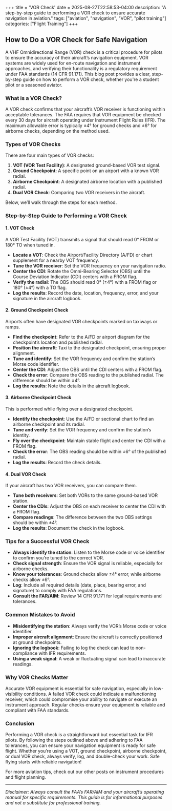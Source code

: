 +++
title = 'VOR Check'
date = 2025-08-27T22:58:53-04:00
description: "A step-by-step guide to performing a VOR check to ensure accurate navigation in aviation."
tags: ["aviation", "navigation", "VOR", "pilot training"]
categories: ["Flight Training"]
+++


## How to Do a VOR Check for Safe Navigation

A VHF Omnidirectional Range (VOR) check is a critical procedure for pilots to ensure the accuracy of their aircraft’s navigation equipment. VOR systems are widely used for en-route navigation and instrument approaches, and verifying their functionality is a regulatory requirement under FAA standards (14 CFR 91.171). This blog post provides a clear, step-by-step guide on how to perform a VOR check, whether you're a student pilot or a seasoned aviator.

### What is a VOR Check?

A VOR check confirms that your aircraft’s VOR receiver is functioning within acceptable tolerances. The FAA requires that VOR equipment be checked every 30 days for aircraft operating under Instrument Flight Rules (IFR). The maximum allowable error is typically ±4° for ground checks and ±6° for airborne checks, depending on the method used.

### Types of VOR Checks

There are four main types of VOR checks:

1. **VOT (VOR Test Facility)**: A designated ground-based VOR test signal.
2. **Ground Checkpoint**: A specific point on an airport with a known VOR radial.
3. **Airborne Checkpoint**: A designated airborne location with a published radial.
4. **Dual VOR Check**: Comparing two VOR receivers in the aircraft.

Below, we’ll walk through the steps for each method.

### Step-by-Step Guide to Performing a VOR Check

#### 1. VOT Check
A VOR Test Facility (VOT) transmits a signal that should read 0° FROM or 180° TO when tuned in.

- **Locate a VOT**: Check the Airport/Facility Directory (A/FD) or chart supplement for a nearby VOT frequency.
- **Tune the VOR receiver**: Set the VOR frequency on your navigation radio.
- **Center the CDI**: Rotate the Omni-Bearing Selector (OBS) until the Course Deviation Indicator (CDI) centers with a FROM flag.
- **Verify the radial**: The OBS should read 0° (±4°) with a FROM flag or 180° (±4°) with a TO flag.
- **Log the results**: Record the date, location, frequency, error, and your signature in the aircraft logbook.

#### 2. Ground Checkpoint Check
Airports often have designated VOR checkpoints marked on taxiways or ramps.

- **Find the checkpoint**: Refer to the A/FD or airport diagram for the checkpoint’s location and published radial.
- **Position the aircraft**: Taxi to the designated checkpoint, ensuring proper alignment.
- **Tune and identify**: Set the VOR frequency and confirm the station’s Morse code identifier.
- **Center the CDI**: Adjust the OBS until the CDI centers with a FROM flag.
- **Check the error**: Compare the OBS reading to the published radial. The difference should be within ±4°.
- **Log the results**: Note the details in the aircraft logbook.

#### 3. Airborne Checkpoint Check
This is performed while flying over a designated checkpoint.

- **Identify the checkpoint**: Use the A/FD or sectional chart to find an airborne checkpoint and its radial.
- **Tune and verify**: Set the VOR frequency and confirm the station’s identity.
- **Fly over the checkpoint**: Maintain stable flight and center the CDI with a FROM flag.
- **Check the error**: The OBS reading should be within ±6° of the published radial.
- **Log the results**: Record the check details.

#### 4. Dual VOR Check
If your aircraft has two VOR receivers, you can compare them.

- **Tune both receivers**: Set both VORs to the same ground-based VOR station.
- **Center the CDIs**: Adjust the OBS on each receiver to center the CDI with a FROM flag.
- **Compare readings**: The difference between the two OBS settings should be within ±4°.
- **Log the results**: Document the check in the logbook.

### Tips for a Successful VOR Check

- **Always identify the station**: Listen to the Morse code or voice identifier to confirm you’re tuned to the correct VOR.
- **Check signal strength**: Ensure the VOR signal is reliable, especially for airborne checks.
- **Know your tolerances**: Ground checks allow ±4° error, while airborne checks allow ±6°.
- **Log**: Include all required details (date, place, bearing error, and signature) to comply with FAA regulations.
- **Consult the FAR/AIM**: Review 14 CFR 91.171 for legal requirements and tolerances.

### Common Mistakes to Avoid

- **Misidentifying the station**: Always verify the VOR’s Morse code or voice identifier.
- **Improper aircraft alignment**: Ensure the aircraft is correctly positioned at ground checkpoints.
- **Ignoring the logbook**: Failing to log the check can lead to non-compliance with IFR requirements.
- **Using a weak signal**: A weak or fluctuating signal can lead to inaccurate readings.

### Why VOR Checks Matter

Accurate VOR equipment is essential for safe navigation, especially in low-visibility conditions. A failed VOR check could indicate a malfunctioning receiver, which could compromise your ability to navigate or execute an instrument approach. Regular checks ensure your equipment is reliable and compliant with FAA standards.

### Conclusion

Performing a VOR check is a straightforward but essential task for IFR pilots. By following the steps outlined above and adhering to FAA tolerances, you can ensure your navigation equipment is ready for safe flight. Whether you’re using a VOT, ground checkpoint, airborne checkpoint, or dual VOR check, always verify, log, and double-check your work. Safe flying starts with reliable navigation!

For more aviation tips, check out our other posts on instrument procedures and flight planning.

---

*Disclaimer: Always consult the FAA’s FAR/AIM and your aircraft’s operating manual for specific requirements. This guide is for informational purposes and not a substitute for professional training.*

